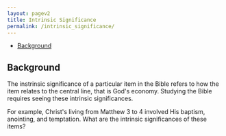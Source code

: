```yaml
---
layout: pagev2
title: Intrinsic Significance
permalink: /intrinsic_significance/
---
```

- [Background](#background)

## Background

The instrinsic significance of a particular item in the Bible refers to how the item relates to the central line, that is God's economy. Studying the Bible requires seeing these intrinsic significances.

For example, Christ's living from Matthew 3 to 4 involved His baptism, anointing, and temptation. What are the intrinsic significances of these items?